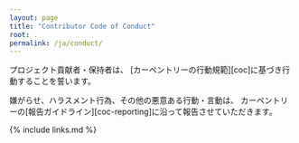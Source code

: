 ```yaml
---
layout: page
title: "Contributor Code of Conduct"
root: .
permalink: /ja/conduct/
---
```

プロジェクト貢献者・保持者は、
[カーペントリーの行動規範][coc]に基づき行動することを誓います。

嫌がらせ、ハラスメント行為、その他の悪意ある行動・言動は、
カーペントリーの[報告ガイドライン][coc-reporting]に沿って報告させていただきます。

{% include links.md %}

